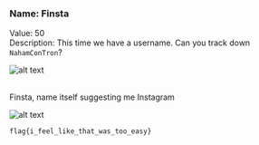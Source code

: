 ### Name: Finsta
Value: 50<br>
Description: This time we have a username. Can you track down <code>NahamConTron</code>?
<br>

![alt text](https://github.com/PrathmeshPure/CTF-Writeups/tree/master/NahamCon%20CTF/OSINT/Finsta/chall.png "Challenge")

<br>
Finsta, name itself suggesting me Instagram
<br>

![alt text](https://github.com/PrathmeshPure/CTF-Writeups/tree/master/NahamCon%20CTF/OSINT/Finsta/flag.png "Flag")

`flag{i_feel_like_that_was_too_easy}`

